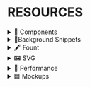 # RESOURCES

<details>
  <summary>🧩 Components</summary>
  
➡️ flowbite: https://flowbite.com/docs/getting-started/introduction/

</details>

<details>
  <summary>📜Background Snippets</summary>
  
➡️ bg.ibelick: https://bg.ibelick.com/

</details>

<details>
  <summary>🖋️ Fount</summary>
  
➡️ fontsource: https://fontsource.org/

</details>

<details>
  <summary>🖼️ SVG</summary>
  
➡️ svgl: https://svgl.vercel.app/  
➡️ jakearchibald: https://jakearchibald.github.io/svgomg/  

**Peeps**  
➡️ openpeeps: https://www.openpeeps.com/  
➡️ css-peeps: http://css-peeps.com/

</details>

<details>
  <summary>🚀 Performance</summary>
  
➡️ https://squoosh.app/

</details>


<details>
  <summary> 🟦 Mockups</summary>
  
➡️ shots: https://shots.so/

</details>









